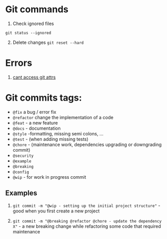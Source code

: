 # Git commands

1. Check ignored files

`git status --ignored`

2. Delete changes
   `git reset --hard`

# Errors

1. [cant access git attrs](https://stackoverflow.com/questions/27150926/unable-to-access-git-attributes)

# Git commits tags:

- `@fix` a bug / error fix
- `@refactor` change the implementation of a code
- `@feat` - a new feature
- `@docs` - documentation
- `@style` -formatting, missing semi colons, …
- `@test` - (when adding missing tests)
- `@chore` - (maintenance work, dependencies upgrading or downgrading commit)
- `@security`
- `@example`
- `@breaking`
- `@config`
- `@wip` - for work in progress commit

## Examples

1. `git commit -m "@wip - setting up the initial project structure"` - good when you first create a new project

2. `git commit -m "@breaking @refactor @chore - update the dependency X"` - a new breaking change while refactoring some code that required maintenance
